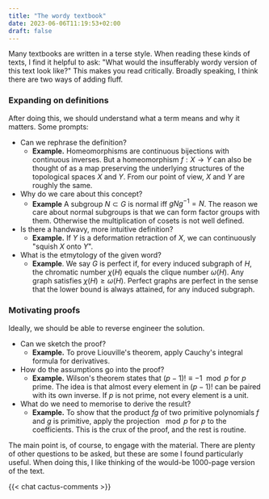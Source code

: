 ```yaml
---
title: "The wordy textbook"
date: 2023-06-06T11:19:53+02:00
draft: false
---
```


Many textbooks are written in a terse style. When reading these kinds of texts, I find it helpful to ask: "What would the insufferably wordy version of this text look like?" This makes you read critically. Broadly speaking, I think there are two ways of adding fluff.

### Expanding on definitions
After doing this, we should understand what a term means and why it matters. Some prompts:
- Can we rephrase the definition?
    - **Example.** Homeomorphisms are continuous bijections with continuous inverses. But a homeomorphism $f : X \to Y$ can also be thought of as a map preserving the underlying structures of the topological spaces $X$ and $Y$. From our point of view, $X$ and $Y$ are roughly the same.
- Why do we care about this concept?
    - **Example** A subgroup $N \subset G$ is normal iff $gNg^{-1} = N$. The reason we care about normal subgroups is that we can form factor groups with them. Otherwise the multiplication of cosets is not well defined. 
- Is there a handwavy, more intuitive definition?
    - **Example.** If $Y$ is a deformation retraction of $X$, we can continuously "squish $X$ onto $Y$".
- What is the etmytology of the given word?
    - **Example**. We say $G$ is perfect if, for every induced subgraph of $H$, the chromatic number $\chi(H)$ equals the clique number $\omega(H)$. Any graph satisfies $\chi(H) \ge \omega(H)$. Perfect graphs are perfect in the sense that the lower bound is always attained, for any induced subgraph.

### Motivating proofs
Ideally, we should be able to reverse engineer the solution.
- Can we sketch the proof?
    - **Example.** To prove Liouville's theorem, apply Cauchy's integral formula for derivatives.
- How do the assumptions go into the proof?
    - **Example.** Wilson's theorem states that $(p-1)! \equiv -1 \mod p$ for $p$ prime. The idea is that almost every element in $(p-1)!$ can be paired with its own inverse. If $p$ is not prime, not every element is a unit.
- What do we need to memorise to derive the result?
    - **Example.** To show that the product $fg$ of two primitive polynomials $f$ and $g$ is primitive, apply the projection $\mod p$ for $p$ to the coefficients. This is the crux of the proof, and the rest is routine.
    
The main point is, of course, to engage with the material. There are plenty of other questions to be asked, but these are some I found particularly useful. When doing this, I like thinking of the would-be 1000-page version of the text.

{{< chat cactus-comments >}}
